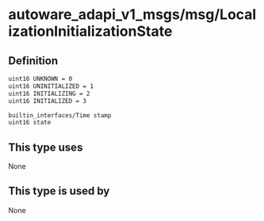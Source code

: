 <!-- This file is generated by a tool. Do not edit directly. -->

# autoware_adapi_v1_msgs/msg/LocalizationInitializationState

## Definition

```txt
uint16 UNKNOWN = 0
uint16 UNINITIALIZED = 1
uint16 INITIALIZING = 2
uint16 INITIALIZED = 3

builtin_interfaces/Time stamp
uint16 state
```

## This type uses

None

## This type is used by

None
